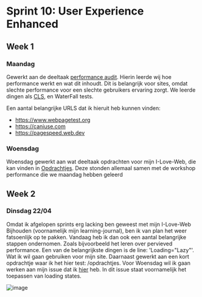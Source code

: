# Sprint 10: User Experience Enhanced

## Week 1

### Maandag
Gewerkt aan de deeltaak [performance audit](https://github.com/Lutrian1/performance-audit/wiki/performance-audit:-Bartje-Bloemendaal). Hierin leerde wij hoe performance werkt en wat dit inhoudt. Dit is belangrijk voor sites, omdat slechte performance voor een slechte gebruikers ervaring zorgt. We leerde dingen als [CLS](https://web.dev/articles/cls), en WaterFall tests.

Een aantal belangrijke URLS dat ik hieruit heb kunnen vinden:
- https://www.webpagetest.org
- https://caniuse.com
- https://pagespeed.web.dev

### Woensdag
Woensdag gewerkt aan wat deeltaak opdrachten voor mijn I-Love-Web, die kan vinden in [Opdrachtjes](/opdrachtjes). Deze stonden allemaal samen met de workshop performance die we maandag hebben geleerd

## Week 2

### Dinsdag 22/04
Omdat ik afgelopen sprints erg lacking ben geweest met mijn I-Love-Web Bijhouden (voornamelijk mijn learning-journal), ben ik van plan het weer fatsoenlijk op te pakken. Vandaag heb ik dan ook een aantal belangrijke stappen ondernomen. Zoals bijvoorbeeld het leren over pervieved performance. Een van de belangrijkste dingen is de line: 'Loading="Lazy"'. Wat ik wil gaan gebruiken voor mijn site. Daarnaast gewerkt aan een kort opdrachtje waar ik het hier test: /opdrachtjes. Voor Woensdag wil ik gaan werken aan mijn issue dat ik [hier](https://github.com/Lutrian1/user-experience-enhanced-website/issues/5) heb. In dit issue staat voornamelijk het toepassen van loading states.

![image](https://github.com/user-attachments/assets/2b3cf894-06a3-42ad-b737-64da243abc94)


